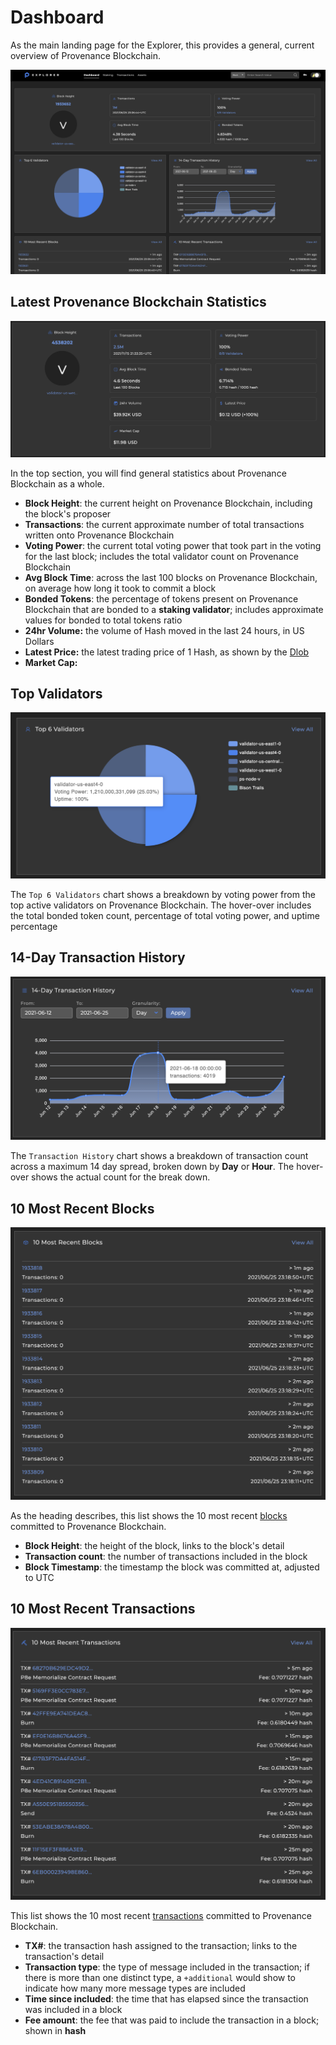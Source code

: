 # Dashboard

As the main landing page for the Explorer, this provides a general, current overview of Provenance Blockchain.

![The Explorer dashboard overview](/img/explorer/dashboard.png)

## Latest Provenance Blockchain Statistics

![General statistics about Provenance Blockchain as a chain](/img/explorer/dashboard-statistics.png)

In the top section, you will find general statistics about Provenance Blockchain as a whole.

- **Block Height**: the current height on Provenance Blockchain, including the block's proposer
- **Transactions**: the current approximate number of total transactions written onto Provenance Blockchain
- **Voting Power**: the current total voting power that took part in the voting for the last block; includes the total validator count on Provenance Blockchain
- **Avg Block Time**: across the last 100 blocks on Provenance Blockchain, on average how long it took to commit a block
- **Bonded Tokens**: the percentage of tokens present on Provenance Blockchain that are bonded to a **staking validator**; includes approximate values for bonded to total tokens ratio
- **24hr Volume:** the volume of Hash moved in the last 24 hours, in US Dollars
- **Latest Price:** the latest trading price of 1 Hash, as shown by the [Dlob](https://www.dlob.io/)
- **Market Cap:**&#x20;

## Top Validators

![top validators](/img/explorer/dashboard-top-validators.png)

The `Top 6 Validators` chart shows a breakdown by voting power from the top active validators on Provenance Blockchain. The hover-over includes the total bonded token count, percentage of total voting power, and uptime percentage

## 14-Day Transaction History

![](/img/explorer/dashboard-tx.png)

The `Transaction History` chart shows a breakdown of transaction count across a maximum 14 day spread, broken down by **Day** or **Hour**. The hover-over shows the actual count for the break down.

## 10 Most Recent Blocks

![](/img/explorer/dashboard-recent-blocks.png)

As the heading describes, this list shows the 10 most recent [blocks](blocks.md) committed to Provenance Blockchain.

- **Block Height**: the height of the block, links to the block's detail
- **Transaction count**: the number of transactions included in the block
- **Block Timestamp**: the timestamp the block was committed at, adjusted to UTC

## 10 Most Recent Transactions

![](/img/explorer/dashboard-recent-tx.png)

This list shows the 10 most recent [transactions](../transactions.md) committed to Provenance Blockchain.

- **TX#**: the transaction hash assigned to the transaction; links to the transaction's detail
- **Transaction type**: the type of message included in the transaction; if there is more than one distinct type, a `+additional` would show to indicate how many more message types are included
- **Time since included**: the time that has elapsed since the transaction was included in a block
- **Fee amount**: the fee that was paid to include the transaction in a block; shown in **hash**
